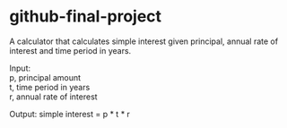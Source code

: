 # github-final-project

A calculator that calculates simple interest given principal, annual rate of interest and time period in years.
<p>
Input: <br/>
   p, principal amount <br/>
   t, time period in years <br/>
   r, annual rate of interest <br/>
   
Output:
   simple interest = p * t * r
</p>
